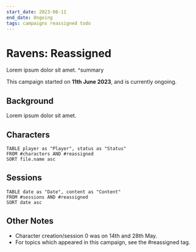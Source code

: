 ```yaml
---
start_date: 2023-06-11
end_date: Ongoing
tags: campaigns reassigned todo
---
```

# Ravens: Reassigned
Lorem ipsum dolor sit amet.
^summary

This campaign started on **11th June 2023**, and is currently ongoing.

## Background
Lorem ipsum dolor sit amet.

## Characters
```dataview
TABLE player as "Player", status as "Status"
FROM #characters AND #reassigned
SORT file.name asc
```

## Sessions
```dataview
TABLE date as "Date", content as "Content"
FROM #sessions AND #reassigned
SORT date asc
```

## Other Notes
- Character creation/session 0 was on 14th and 28th May.
- For topics which appeared in this campaign, see the #reassigned tag.
